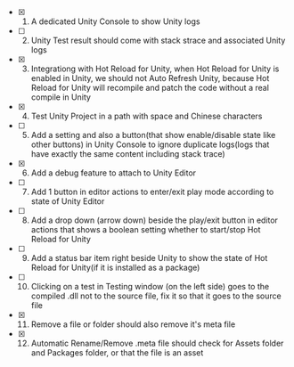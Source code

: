 - [x] 1. A dedicated Unity Console to show Unity logs
- [ ] 2. Unity Test result should come with stack strace and associated Unity logs
- [x] 3. Integrationg with Hot Reload for Unity, when Hot Reload for Unity is enabled in Unity, we should not Auto Refresh Unity, because Hot Reload for Unity will recompile and patch the code without a real compile in Unity
- [x] 4. Test Unity Project in a path with space and Chinese characters
- [ ] 5. Add a setting and also a button(that show enable/disable state like other buttons) in Unity Console to ignore duplicate logs(logs that have exactly the same content including stack trace)
- [x] 6. Add a debug feature to attach to Unity Editor
- [ ] 7. Add 1 button in editor actions to enter/exit play mode according to state of Unity Editor
- [ ] 8. Add a drop down (arrow down) beside the play/exit button in editor actions that shows a boolean setting whether to start/stop Hot Reload for Unity 
- [ ] 9. Add a status bar item right beside Unity to show the state of Hot Reload for Unity(if it is installed as a package)
- [ ] 10. Clicking on a test in Testing window (on the left side) goes to the compiled .dll not to the source file, fix it so that it goes to the source file
- [x] 11. Remove a file or folder should also remove it's meta file
- [x] 12. Automatic Rename/Remove .meta file should check for Assets folder and Packages folder, or that the file is an asset